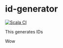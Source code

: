# id-generator

[![Scala CI](https://github.com/bcarter97/id-generator/actions/workflows/scala.yml/badge.svg)](https://github.com/bcarter97/id-generator/actions/workflows/scala.yml)

This generates IDs

Wow
